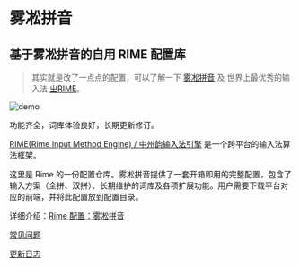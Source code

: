 # 雾凇拼音

## 基于雾凇拼音的自用 RIME 配置库

> 其实就是改了一点点的配置，可以了解一下 [雾凇拼音](https://github.com/iDvel/rime-ice/) 及 世界上最优秀的输入法 [㞢RIME](https://rime.im/)。

![demo](./others/demo.webp)

功能齐全，词库体验良好，长期更新修订。

[RIME(Rime Input Method Engine) / 中州韵输入法引擎](https://rime.im/) 是一个跨平台的输入法算法框架。

这里是 Rime 的一份配置仓库。雾凇拼音提供了一套开箱即用的完整配置，包含了输入方案（全拼、双拼）、长期维护的词库及各项扩展功能。用户需要下载平台对应的前端，并将此配置放到配置目录。

详细介绍：[Rime 配置：雾凇拼音](https://dvel.me/posts/rime-ice/)

[常见问题](https://github.com/iDvel/rime-ice/issues/133)

[更新日志](./others/CHANGELOG.md)
